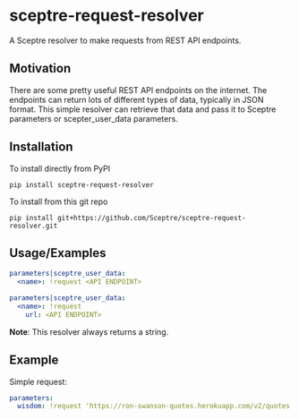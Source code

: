 # sceptre-request-resolver

A Sceptre resolver to make requests from REST API endpoints.

## Motivation

There are some pretty useful REST API endpoints on the internet.  The endpoints
can return lots of different types of data, typically in JSON format.
This simple resolver can retrieve that data and pass it to Sceptre parameters
or scepter_user_data parameters.

## Installation

To install directly from PyPI
```shell
pip install sceptre-request-resolver
```

To install from this git repo
```shell
pip install git+https://github.com/Sceptre/sceptre-request-resolver.git
```

## Usage/Examples

```yaml
parameters|sceptre_user_data:
  <name>: !request <API ENDPOINT>
```

```yaml
parameters|sceptre_user_data:
  <name>: !request
    url: <API ENDPOINT>
```

__Note__: This resolver always returns a string.


## Example

Simple request:
```yaml
parameters:
  wisdom: !request 'https://ron-swanson-quotes.herokuapp.com/v2/quotes'
```
